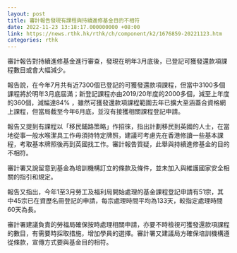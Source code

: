 ```yaml
---
layout: post
title: 審計報告發現有課程與持續進修基金目的不相符
date: 2022-11-23 13:18:17.000000000 +08:00
link: https://news.rthk.hk/rthk/ch/component/k2/1676859-20221123.htm
categories: rthk
---
```


審計報告對持續進修基金進行審查，發現在明年3月底後，已登記可獲發還款項課程數目或會大幅減少。

報告說，在今年7月共有近7300個已登記的可獲發還款項課程，但當中3100多個課程將於明年3月底屆滿；新登記課程亦由2019/20年度的2000多個，減至上年度的360個，減幅達84% ，雖然可獲發還款項課程範圍去年已擴大至涵蓋合資格網上課程，但當局截至今年6月底，並沒有接獲相關課程登記申請。

報告又提到有課程以「移民鋪路策略」作招徠，指出計劃移民到英國的人士，在當地從事一般水喉潔具工作毋須持特定牌照，建議可考慮先在香港修讀一些基本課程，考取基本牌照後再到英國找工作。審計報告質疑，此舉與持續進修基金的目的不相符。

審計署又說留意到基金為培訓機構訂立的條款及條件，並未加入與維護國家安全相關的指引和規定。

報告又指出，今年1至3月勞工及福利局開始處理的基金課程登記申請有51宗，其中45宗已在資歷名冊登記的申請，每宗處理時間平均為133天，較指定處理時間60天為長。

審計署建議負責的勞福局確保按時處理相關申請，亦要不時檢視可獲發還款項課程的數目，有需要時採取措施，增加學員的選擇。審計署又建議局方確保培訓機構遵從條款，宣傳方式要與基金目的相符。
